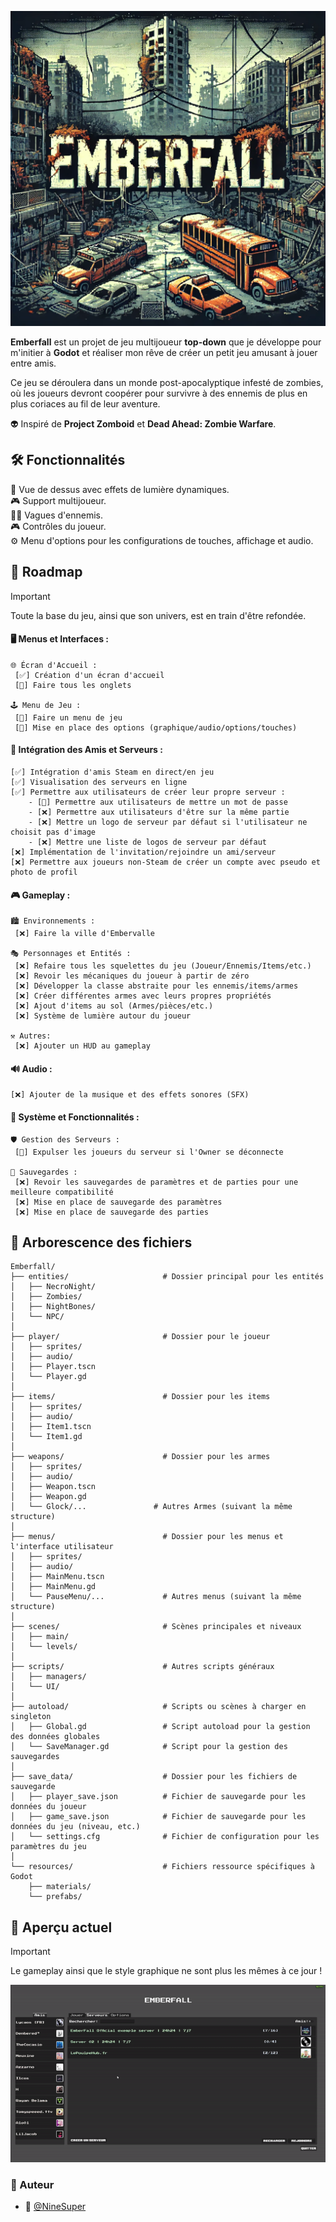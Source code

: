 ![Emberfall](./imgs/Emberfall.png)

**Emberfall** est un projet de jeu multijoueur **top-down** que je développe pour m'initier à **Godot** et réaliser mon rêve de créer un petit jeu amusant à jouer entre amis.

Ce jeu se déroulera dans un monde post-apocalyptique infesté de zombies, où les joueurs devront coopérer pour survivre à des ennemis de plus en plus coriaces au fil de leur aventure.

👽 Inspiré de **Project Zomboid** et **Dead Ahead: Zombie Warfare**.

## 🛠️ Fonctionnalités

🌟 Vue de dessus avec effets de lumière dynamiques. </br>
🎮 Support multijoueur. </br>
🧟‍♂️ Vagues d'ennemis. </br>
🎮 Contrôles du joueur. </br>
⚙️ Menu d'options pour les configurations de touches, affichage et audio. </br>


## 📅 Roadmap
> [!IMPORTANT]
> Toute la base du jeu, ainsi que son univers, est en train d'être refondée.


#### 🖥️ Menus et Interfaces :
	🌐 Écran d'Accueil :
	 [✅] Création d'un écran d'accueil
	 [🚧] Faire tous les onglets
  
	🕹️ Menu de Jeu :
	 [🚧] Faire un menu de jeu
	 [🚧] Mise en place des options (graphique/audio/options/touches)
 
#### 👥 Intégration des Amis et Serveurs :
    [✅] Intégration d'amis Steam en direct/en jeu
    [✅] Visualisation des serveurs en ligne
    [✅] Permettre aux utilisateurs de créer leur propre serveur :
	    - [🚧] Permettre aux utilisateurs de mettre un mot de passe
 	    - [❌] Permettre aux utilisateurs d'être sur la même partie
	    - [❌] Mettre un logo de serveur par défaut si l'utilisateur ne choisit pas d'image
	    - [❌] Mettre une liste de logos de serveur par défaut
    [❌] Implémentation de l'invitation/rejoindre un ami/serveur
    [❌] Permettre aux joueurs non-Steam de créer un compte avec pseudo et photo de profil
#### 🎮 Gameplay :
	🏙️ Environnements :
 	 [❌] Faire la ville d'Embervalle
   
	🎭 Personnages et Entités :
 	 [❌] Refaire tous les squelettes du jeu (Joueur/Ennemis/Items/etc.)
	 [❌] Revoir les mécaniques du joueur à partir de zéro
	 [❌] Développer la classe abstraite pour les ennemis/items/armes
	 [❌] Créer différentes armes avec leurs propres propriétés
	 [❌] Ajout d'items au sol (Armes/pièces/etc.)
	 [❌] Système de lumière autour du joueur
 	
	⚒️ Autres:
	 [❌] Ajouter un HUD au gameplay
#### 🔊 Audio :
	[❌] Ajouter de la musique et des effets sonores (SFX)
#### 🔨 Système et Fonctionnalités :
	🛡️ Gestion des Serveurs :
	 [🚧] Expulser les joueurs du serveur si l'Owner se déconnecte
 
	💾 Sauvegardes :
	 [❌] Revoir les sauvegardes de paramètres et de parties pour une meilleure compatibilité
	 [❌] Mise en place de sauvegarde des paramètres
	 [❌] Mise en place de sauvegarde des parties

## 🌳 Arborescence des fichiers

```
Emberfall/
├── entities/                     # Dossier principal pour les entités
│   ├── NecroNight/
│   ├── Zombies/
│   ├── NightBones/
│   └── NPC/
│
├── player/                       # Dossier pour le joueur
│   ├── sprites/
│   ├── audio/
│   ├── Player.tscn
│   └── Player.gd
│
├── items/                        # Dossier pour les items
│   ├── sprites/
│   ├── audio/
│   ├── Item1.tscn
│   └── Item1.gd
│
├── weapons/                      # Dossier pour les armes
│   ├── sprites/
│   ├── audio/
│   ├── Weapon.tscn
│   ├── Weapon.gd
│   └── Glock/...               # Autres Armes (suivant la même structure)
│
├── menus/                        # Dossier pour les menus et l'interface utilisateur
│   ├── sprites/
│   ├── audio/
│   ├── MainMenu.tscn
│   ├── MainMenu.gd
│   └── PauseMenu/...             # Autres menus (suivant la même structure)
│
├── scenes/                       # Scènes principales et niveaux
│   ├── main/
│   └── levels/
│
├── scripts/                      # Autres scripts généraux
│   ├── managers/
│   └── UI/
│
├── autoload/                     # Scripts ou scènes à charger en singleton
│   ├── Global.gd                 # Script autoload pour la gestion des données globales
│   └── SaveManager.gd            # Script pour la gestion des sauvegardes
│
├── save_data/                    # Dossier pour les fichiers de sauvegarde
│   ├── player_save.json          # Fichier de sauvegarde pour les données du joueur
│   ├── game_save.json            # Fichier de sauvegarde pour les données du jeu (niveau, etc.)
│   └── settings.cfg              # Fichier de configuration pour les paramètres du jeu
│
└── resources/                    # Fichiers ressource spécifiques à Godot
    ├── materials/
    └── prefabs/
```


## 👀 Aperçu actuel 
> [!IMPORTANT]
> Le gameplay ainsi que le style graphique ne sont plus les mêmes à ce jour !

![exemple](./gif/Exemple.gif)

### 📝 Auteur
- 🎫 [@NineSuper](https://www.github.com/NineSuper)
